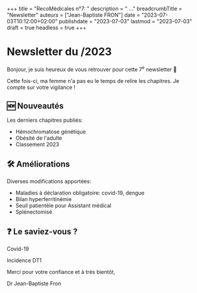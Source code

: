 +++
title = "RecoMédicales n°7: "
description = " ..."
breadcrumbTitle = "Newsletter"
auteurs = ["Jean-Baptiste FRON"]
date = "2023-07-03T10:12:00+02:00"
publishdate = "2023-07-03"
lastmod = "2023-07-03"
draft = true
headless = true
+++

# Newsletter du /2023

Bonjour, je suis heureux de vous retrouver pour cette 7<sup>e</sup> newsletter 📰

Cette fois-ci, ma femme n'a pas eu le temps de relire les chapitres. Je compte sur votre vigilance !

## 🆕 Nouveautés

Les derniers chapitres publiés:

- Hémochromatose génétique
- Obésité de l'adulte
- Classement 2023

## 🛠️ Améliorations

Diverses modifications apportées:

- Maladies à déclaration obligatoire: covid-19, dengue
- Bilan hyperferritinémie
- Seuil patientèle pour Assistant médical
- Splénectomisé

## ❓ Le saviez-vous ?

Covid-19

Incidence DT1

Merci pour votre confiance et à très bientôt,

Dr Jean-Baptiste Fron

